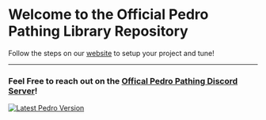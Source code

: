 # Welcome to the Official Pedro Pathing Library Repository 

Follow the steps on our [website](https://pedropathing.com/) to setup your project and tune!

---

### Feel Free to reach out on the [Offical Pedro Pathing Discord Server](https://discord.gg/2GfC4qBP5s)!


[![Latest Pedro Version](https://img.shields.io/badge/dynamic/xml?url=https%3A%2F%2Fpedro-pathing.github.io%2Fmaven.pedropathing.com%2Fcom%2Fpedropathing%2Fpedro%2Fmaven-metadata.xml&query=%2Fmetadata%2Fversioning%2Flatest&style=for-the-badge&label=Build&labelColor=111111&color=7b39ab)](https://github.com/Pedro-Pathing/)
